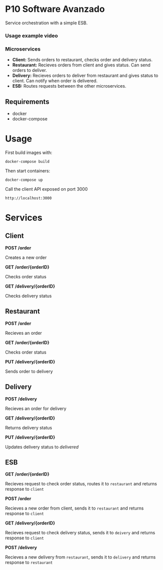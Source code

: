 # P10 Software Avanzado

Service orchestration with a simple ESB. 

### Usage example video




### Microservices

* **Client:** Sends orders to restaurant, checks order and delivery status.
* **Restaurant:** Recieves orders from client and gives status. Can send orders to deliver.
* **Delivery:** Recieves orders to deliver from restaurant and gives status to client. Can notify when order is delivered.
* **ESB:** Routes requests between the other microservices.

## Requirements

* docker
* docker-compose

# Usage 

First build images with:

`docker-compose build`

Then start containers:

`docker-compose up`

Call the client API exposed on port 3000

`http://localhost:3000`

# Services 

## Client

**POST /order**

Creates a new order

**GET /order/{orderID}**

Checks order status

**GET /delivery/{orderID}**

Checks delivery status

## Restaurant 

**POST /order**

Recieves an order

**GET /order/{orderID}**

Checks order status

**PUT /delivery/{orderID}**

Sends order to delivery

## Delivery

**POST /delivery**

Recieves an order for delivery

**GET /delivery/{orderID}**

Returns delivery status

**PUT /delivery/{orderID}**

Updates delivery status to _delivered_

## ESB

**GET /order/{orderID}**

Recieves request to check order status, routes it to `restaurant` and returns response to `client`

**POST /order**

Recieves a new order from client, sends it to `restaurant` and returns response to `client`

**GET /delivery/{orderID}**

Recieves request to check delivery status, sends it to `deivery` and returns response to `client`

**POST /delivery**

Recieves a new delivery from `restaurant`, sends it to `delivery` and returns response to `restaurant`